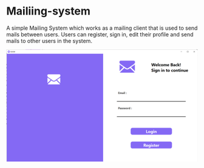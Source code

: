 # Mailiing-system
A simple Mailing System which works as a mailing client that is used to send mails between users.
Users can register, sign in, edit their profile and send mails to other users in the system.

![home](https://github.com/MohamedMedhat21/Mailiing-system/blob/master/Screenshot%202021-08-03%20021544.png)
